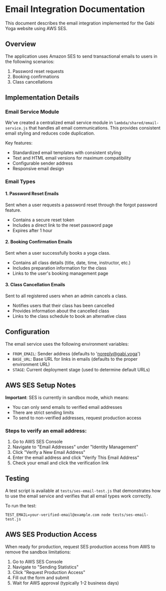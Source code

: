 # Email Integration Documentation

This document describes the email integration implemented for the Gabi Yoga website using AWS SES.

## Overview

The application uses Amazon SES to send transactional emails to users in the following scenarios:
1. Password reset requests
2. Booking confirmations
3. Class cancellations

## Implementation Details

### Email Service Module

We've created a centralized email service module in `lambda/shared/email-service.js` that handles all email communications. This provides consistent email styling and reduces code duplication.

Key features:
- Standardized email templates with consistent styling
- Text and HTML email versions for maximum compatibility
- Configurable sender address
- Responsive email design

### Email Types

#### 1. Password Reset Emails

Sent when a user requests a password reset through the forgot password feature.
- Contains a secure reset token
- Includes a direct link to the reset password page
- Expires after 1 hour

#### 2. Booking Confirmation Emails

Sent when a user successfully books a yoga class.
- Contains all class details (title, date, time, instructor, etc.)
- Includes preparation information for the class
- Links to the user's booking management page

#### 3. Class Cancellation Emails

Sent to all registered users when an admin cancels a class.
- Notifies users that their class has been cancelled
- Provides information about the cancelled class
- Links to the class schedule to book an alternative class

## Configuration

The email service uses the following environment variables:

- `FROM_EMAIL`: Sender address (defaults to 'noreply@gabi.yoga')
- `BASE_URL`: Base URL for links in emails (defaults to the proper environment URL)
- `STAGE`: Current deployment stage (used to determine default URLs)

## AWS SES Setup Notes

**Important**: SES is currently in sandbox mode, which means:
- You can only send emails to verified email addresses
- There are strict sending limits
- To send to non-verified addresses, request production access

### Steps to verify an email address:
1. Go to AWS SES Console
2. Navigate to "Email Addresses" under "Identity Management"
3. Click "Verify a New Email Address"
4. Enter the email address and click "Verify This Email Address"
5. Check your email and click the verification link

## Testing

A test script is available at `tests/ses-email-test.js` that demonstrates how to use the email service and verifies that all email types work correctly.

To run the test:
```
TEST_EMAIL=your-verified-email@example.com node tests/ses-email-test.js
```

## AWS SES Production Access

When ready for production, request SES production access from AWS to remove the sandbox limitations:

1. Go to AWS SES Console
2. Navigate to "Sending Statistics"
3. Click "Request Production Access"
4. Fill out the form and submit
5. Wait for AWS approval (typically 1-2 business days)
